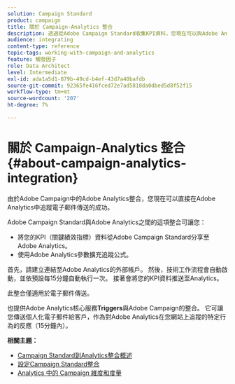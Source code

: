 ```yaml
---
solution: Campaign Standard
product: campaign
title: 關於 Campaign-Analytics 整合
description: 透過從Adobe Campaign Standard收集KPI資料，您現在可以與Adobe Analytics共用促銷活動資料，以測量來自Adobe Campaign的電子郵件行銷量度。
audience: integrating
content-type: reference
topic-tags: working-with-campaign-and-analytics
feature: 觸發因子
role: Data Architect
level: Intermediate
exl-id: ada1a5d1-879b-49cd-b4ef-43d7a40bafdb
source-git-commit: 92365fe416fced72e7ad5818da0dbed5d8f52f15
workflow-type: tm+mt
source-wordcount: '207'
ht-degree: 7%

---
```


# 關於 Campaign-Analytics 整合{#about-campaign-analytics-integration}

由於Adobe Campaign中的Adobe Analytics整合，您現在可以直接在Adobe Analytics中追蹤電子郵件傳送的成功。

Adobe Campaign Standard與Adobe Analytics之間的這項整合可讓您：

* 將您的KPI（關鍵績效指標）資料從Adobe Campaign Standard分享至Adobe Analytics。
* 使用Adobe Analytics參數擴充追蹤公式。

首先，請建立連結至Adobe Analytics的外部帳戶。 然後，技術工作流程會自動啟動，並依預設每15分鐘自動執行一次。 接著會將您的KPI資料推送至Analytics。

此整合僅適用於電子郵件傳送。

也提供Adobe Analytics核心服務&#x200B;**Triggers**&#x200B;與Adobe Campaign的整合。 它可讓您傳送個人化電子郵件給客戶，作為對Adobe Analytics在您網站上追蹤的特定行為的反應（15分鐘內）。

**相關主題：**

* [Campaign Standard到Analytics整合概述](https://experienceleague.adobe.com/docs/analytics/integration/adobe-campaign.html)
* [設定Campaign Standard整合](https://experienceleague.adobe.com/docs/campaign-standard/using/integrating-with-adobe-cloud/working-with-campaign-and-analytics/configure-campaign-analytics-integration.html)
* [Analytics 中的 Campaign 維度和度量](../../integrating/using/campaign-dimensions-and-metrics-in-analytics.md)
